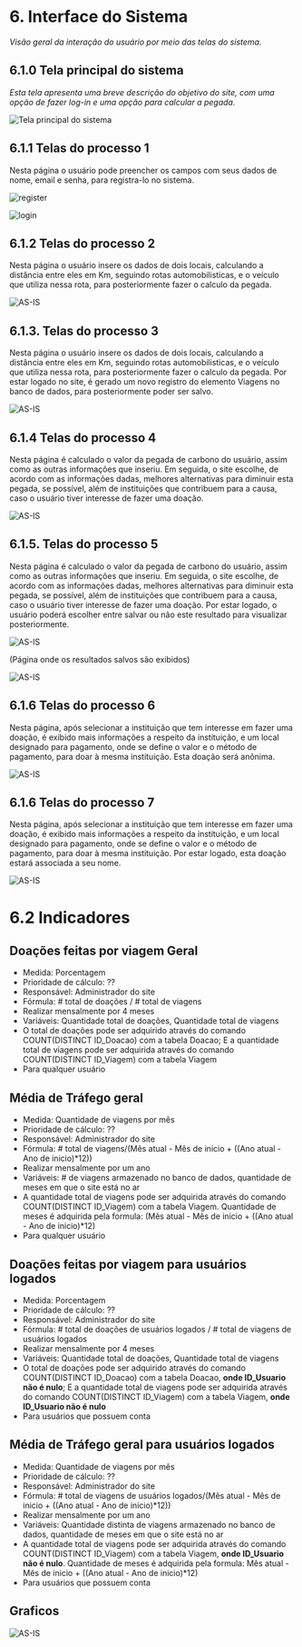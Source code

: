 
# 6. Interface do Sistema

_Visão geral da interação do usuário por meio das telas do sistema._

## 6.1.0 Tela principal do sistema

_Esta tela apresenta uma breve descrição do objetivo do site, com uma opção de fazer log-in e uma opção para calcular a pegada._

![`Tela principal do sistema`](images/tela_home.png)


## 6.1.1 Telas do processo 1

Nesta página o usuário pode preencher os campos com seus dados de nome, email e senha, para registra-lo no sistema.

![register](./images/tela_registro.png)

![login](./images/tela_login.png)

## 6.1.2 Telas do processo 2

Nesta página o usuário insere os dados de dois locais, calculando a distância entre eles em Km, seguindo rotas automobilisticas, e o veículo que utiliza nessa rota, para posteriormente fazer o calculo da pegada.

![AS-IS](./images/tela_calculoSL.png)

## 6.1.3. Telas do processo 3

Nesta página o usuário insere os dados de dois locais, calculando a distância entre eles em Km, seguindo rotas automobilisticas, e o veículo que utiliza nessa rota, para posteriormente fazer o calculo da pegada. Por estar logado no site, é gerado um novo registro do elemento Viagens no banco de dados, para posteriormente poder ser salvo.

![AS-IS](./images/tela_calculoCL.png)

## 6.1.4 Telas do processo 4

Nesta página é calculado o valor da pegada de carbono do usuário, assim como as outras informações que inseriu. Em seguida, o site escolhe, de acordo com as informações dadas, melhores alternativas para diminuir esta pegada, se possível, além de instituições que contribuem para a causa, caso o usuário tiver interesse de fazer uma doação.

![AS-IS](./images/tela_resultadoSL.png)

## 6.1.5. Telas do processo 5

Nesta página é calculado o valor da pegada de carbono do usuário, assim como as outras informações que inseriu. Em seguida, o site escolhe, de acordo com as informações dadas, melhores alternativas para diminuir esta pegada, se possível, além de instituições que contribuem para a causa, caso o usuário tiver interesse de fazer uma doação. Por estar logado, o usuário poderá escolher entre salvar ou não este resultado para visualizar posteriormente.

![AS-IS](./images/tela_resultadoCL.png)

(Página onde os resultados salvos são exibidos)

![AS-IS](./images/tela_ressalvos.png)

## 6.1.6 Telas do processo 6

Nesta página, após selecionar a instituição que tem interesse em fazer uma doação, é exibido mais informações a respeito da instituição, e um local designado para pagamento, onde se define o valor e o método de pagamento, para doar à mesma instituição. Esta doação será anônima.

![AS-IS](./images/tela_doarSL.png)

## 6.1.6 Telas do processo 7

Nesta página, após selecionar a instituição que tem interesse em fazer uma doação, é exibido mais informações a respeito da instituição, e um local designado para pagamento, onde se define o valor e o método de pagamento, para doar à mesma instituição. Por estar logado, esta doação estará associada a seu nome.

![AS-IS](./images/tela_doar.png)

# 6.2 Indicadores

## Doações feitas por viagem Geral
- Medida: Porcentagem
- Prioridade de cálculo: ??
- Responsável: Administrador do site
- Fórmula: # total de doações / # total de viagens
- Realizar mensalmente por 4 meses
- Variáveis: Quantidade total de doações, Quantidade total de viagens
- O total de doações pode ser adquirido através do comando COUNT(DISTINCT ID_Doacao) com a tabela Doacao; E a quantidade total de viagens pode ser adquirida através do comando COUNT(DISTINCT ID_Viagem) com a tabela Viagem
- Para qualquer usuário

## Média de Tráfego geral
- Medida: Quantidade de viagens por mês
- Prioridade de cálculo: ??
- Responsável: Administrador do site
- Fórmula: # total de viagens/(Mês atual - Mês de inicio + ((Ano atual - Ano de inicio)*12))
- Realizar mensalmente por um ano
- Variáveis: # de viagens armazenado no banco de dados, quantidade de meses em que o site está no ar
- A quantidade total de viagens pode ser adquirida através do comando COUNT(DISTINCT ID_Viagem) com a tabela Viagem. Quantidade de meses é adquirida pela formula: (Mês atual - Mês de inicio + ((Ano atual - Ano de inicio)*12)
- Para qualquer usuário

## Doações feitas por viagem para usuários logados
- Medida: Porcentagem
- Prioridade de cálculo: ??
- Responsável: Administrador do site
- Fórmula: # total de doações de usuários logados / # total de viagens de usuários logados
- Realizar mensalmente por 4 meses
- Variáveis: Quantidade total de doações, Quantidade total de viagens
- O total de doações pode ser adquirido através do comando COUNT(DISTINCT ID_Doacao) com a tabela Doacao, **onde ID_Usuario não é nulo**; E a quantidade total de viagens pode ser adquirida através do comando COUNT(DISTINCT ID_Viagem) com a tabela Viagem, **onde ID_Usuario não é nulo**
- Para usuários que possuem conta

## Média de Tráfego geral para usuários logados
- Medida: Quantidade de viagens por mês
- Prioridade de cálculo: ??
- Responsável: Administrador do site
- Fórmula: # total de viagens de usuários logados/(Mês atual - Mês de inicio + ((Ano atual - Ano de inicio)*12))
- Realizar mensalmente por um ano
- Variáveis: Quantidade distinta de viagens armazenado no banco de dados, quantidade de meses em que o site está no ar
- A quantidade total de viagens pode ser adquirida através do comando COUNT(DISTINCT ID_Viagem) com a tabela Viagem, **onde ID_Usuario não é nulo**. Quantidade de meses é adquirida pela formula: Mês atual - Mês de inicio + ((Ano atual - Ano de inicio)*12)
- Para usuários que possuem conta 


## Graficos 
![AS-IS](./images/g1.png)




